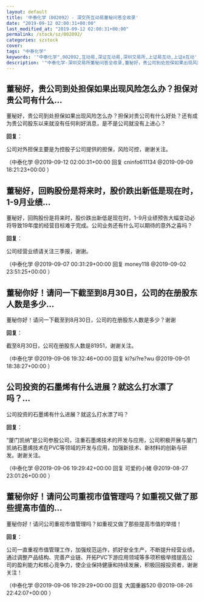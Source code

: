 ```yaml
---
layout: default
title: '中泰化学（002092）- 深交所互动易董秘问答全收录'
date: "2019-09-12 02:00:31+00:00"
last_modified_at: "2019-09-12 02:00:31+00:00"
permalink: /stock/sz/002092/
categories: szstock
cover: 
tags: "中泰化学"
keywords: '"中泰化学",002092,互动易,深证互动易,深圳交易所,上证易互动,上证e互动'
description: '"中泰化学-深圳交易所董秘问答全收录,董秘好，贵公司到处担保如果出现风险怎么办？担保对贵公司有什么好处？还有成为贵公司股东以来就没有任何利好消息，是不是公司就没有上进心？"'
---
```


## 董秘好，贵公司到处担保如果出现风险怎么办？担保对贵公司有什么...

董秘好，贵公司到处担保如果出现风险怎么办？担保对贵公司有什么好处？还有成为贵公司股东以来就没有任何利好消息，是不是公司就没有上进心？

**回复**：

公司对外担保主要是为控股子公司提供的担保，风险可控，谢谢关注。 

（中泰化学  @2019-09-12 02:00:31+00:00 回复 cninfo611134  @2019-09-09 18:21:23+00:00 ）

## 董秘好，回购股份是将来时，股价跌出新低是现在时，1-9月业绩...

董秘好，回购股份是将来时，股价跌出新低是现在时，1-9月业绩预告大幅变动必将导致19年度的经营目标难于完成。公司业务还有什么可以期待的意外之喜吗？

**回复**：

公司经营业绩请关注三季报，谢谢。 

（中泰化学  @2019-09-07 00:31:29+00:00 回复 money118  @2019-09-02 23:51:25+00:00 ）

## 董秘你好！请问一下截至到8月30日，公司的在册股东人数是多少...

董秘你好！请问一下截至到8月30日，公司的在册股东人数是多少？谢谢

**回复**：

截至8月30日，公司在册股东人数是81951，谢谢关注。 

（中泰化学  @2019-09-06 19:32:46+00:00 回复 ki?si?re?wu  @2019-09-01 18:38:27+00:00 ）

## 公司投资的石墨烯有什么进展？就这么打水漂了吗？...

公司投资的石墨烯有什么进展？就这么打水漂了吗？

**回复**：

“厦门凯纳”是公司参股公司，注重石墨烯技术的开发与应用，公司积极开展与厦门凯纳石墨烯技术在PVC等领域的开发与应用，加强新技术、新材料的创新与研发。谢谢关注。 

（中泰化学  @2019-09-06 19:29:42+00:00 回复 可爱的小猪  @2019-08-27 23:01:26+00:00 ）

## 董秘你好！请问公司重视市值管理吗？如重视又做了那些提高市值的...

董秘你好！请问公司重视市值管理吗？如重视又做了那些提高市值的举措！

**回复**：

公司一直重视市值管理工作，加强规范运作，抓好安全生产，不断提升经营业绩，通过调整产品结构、完善产业链、开拓PVC下游应用领域等多项积极举措提高公司的盈利能力和核心竞争力，使企业保持健康和持续发展，积极回报投资者，谢谢关注！ 

（中泰化学  @2019-09-06 19:29:29+00:00 回复 大国重器520  @2019-08-26 22:42:07+00:00 ）


